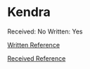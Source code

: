 # Kendra

Received: No
Written: Yes

[Written Reference](Kendra%202316509554a7805994d5d5fc03c2cab3/Written%20Reference%202316509554a7804e9221ec442f415cad.md)

[Received Reference](Kendra%202316509554a7805994d5d5fc03c2cab3/Received%20Reference%202316509554a78054a546ce08deaf6bd3.md)